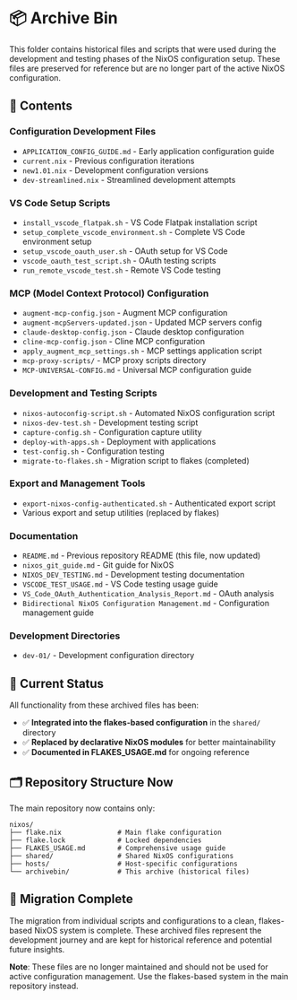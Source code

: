 # 📦 Archive Bin

This folder contains historical files and scripts that were used during the development and testing phases of the NixOS configuration setup. These files are preserved for reference but are no longer part of the active NixOS configuration.

## 📁 Contents

### **Configuration Development Files**
- `APPLICATION_CONFIG_GUIDE.md` - Early application configuration guide
- `current.nix` - Previous configuration iterations
- `new1.01.nix` - Development configuration versions
- `dev-streamlined.nix` - Streamlined development attempts

### **VS Code Setup Scripts**
- `install_vscode_flatpak.sh` - VS Code Flatpak installation script
- `setup_complete_vscode_environment.sh` - Complete VS Code environment setup
- `setup_vscode_oauth_user.sh` - OAuth setup for VS Code
- `vscode_oauth_test_script.sh` - OAuth testing scripts
- `run_remote_vscode_test.sh` - Remote VS Code testing

### **MCP (Model Context Protocol) Configuration**
- `augment-mcp-config.json` - Augment MCP configuration
- `augment-mcpServers-updated.json` - Updated MCP servers config
- `claude-desktop-config.json` - Claude desktop configuration
- `cline-mcp-config.json` - Cline MCP configuration
- `apply_augment_mcp_settings.sh` - MCP settings application script
- `mcp-proxy-scripts/` - MCP proxy scripts directory
- `MCP-UNIVERSAL-CONFIG.md` - Universal MCP configuration guide

### **Development and Testing Scripts**
- `nixos-autoconfig-script.sh` - Automated NixOS configuration script
- `nixos-dev-test.sh` - Development testing script
- `capture-config.sh` - Configuration capture utility
- `deploy-with-apps.sh` - Deployment with applications
- `test-config.sh` - Configuration testing
- `migrate-to-flakes.sh` - Migration script to flakes (completed)

### **Export and Management Tools**
- `export-nixos-config-authenticated.sh` - Authenticated export script
- Various export and setup utilities (replaced by flakes)

### **Documentation**
- `README.md` - Previous repository README (this file, now updated)
- `nixos_git_guide.md` - Git guide for NixOS
- `NIXOS_DEV_TESTING.md` - Development testing documentation
- `VSCODE_TEST_USAGE.md` - VS Code testing usage guide
- `VS_Code_OAuth_Authentication_Analysis_Report.md` - OAuth analysis
- `Bidirectional NixOS Configuration Management.md` - Configuration management guide

### **Development Directories**
- `dev-01/` - Development configuration directory

## 🎯 Current Status

All functionality from these archived files has been:
- ✅ **Integrated into the flakes-based configuration** in the `shared/` directory
- ✅ **Replaced by declarative NixOS modules** for better maintainability
- ✅ **Documented in FLAKES_USAGE.md** for ongoing reference

## 🗂️ Repository Structure Now

The main repository now contains only:
```
nixos/
├── flake.nix              # Main flake configuration
├── flake.lock             # Locked dependencies
├── FLAKES_USAGE.md        # Comprehensive usage guide
├── shared/                # Shared NixOS configurations
├── hosts/                 # Host-specific configurations
└── archivebin/            # This archive (historical files)
```

## 🔄 Migration Complete

The migration from individual scripts and configurations to a clean, flakes-based NixOS system is complete. These archived files represent the development journey and are kept for historical reference and potential future insights.

**Note**: These files are no longer maintained and should not be used for active configuration management. Use the flakes-based system in the main repository instead.

